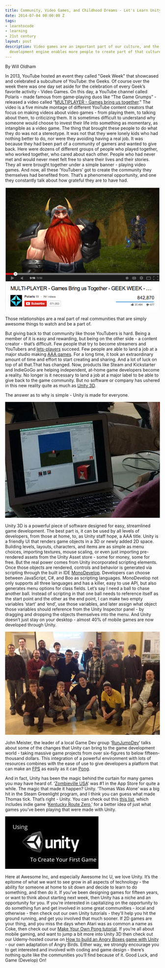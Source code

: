 ```yaml
---
title: Community, Video Games, and Childhood Dreams - Let's Learn Unity
date: 2014-07-04 00:00:00 Z
tags:
- learntocode
- learning
- 21st century
layout: post
description: Video games are an important part of our culture, and the Unity game
  development engine enables more people to create part of that culture.
---
```


By Will Oldham

In 2013, YouTube hosted an event they called "Geek Week" that showcased and celebrated a subculture of YouTube: the Geeks. Of course over the week there was one day set aside for the celebration of every Geek’s favorite activity - Video Games. On this day, a YouTube channel called Polaris - made famous from game-playing duos like “The Game Grumps” - released a video called “[MULTIPLAYER - Games bring us together](http://www.youtube.com/watch?v=SSA84_jW1f4).” The video is a five minute montage of different YouTube content creators that focus on making videos about video games - from playing them, to talking about them, to criticizing them. It is sometimes difficult to understand why someone would choose to invest their life into something as momentary, as intangible as a video game. The thing that brought these people to do what they do was not a stereotype. It was not that they were lonely kids who had nothing better to do, nor were they avoiding having a real job. It was because they had been part of a community of gamers and wanted to give back. Here were dozens of different groups of people who played together, who worked together, who cared about each other. People who had never met and would never meet felt free to share their lives and their stories. They all were brought together under a simple banner - playing video games. And now, all these ‘YouTubers’ got to create the community they themselves had benefited from. That’s a phenomenal opportunity, and one they constantly talk about how grateful they are to have had. 

![Multiplayer video on YouTube](/img/blog/learn_unity_0.png)

<!--more-->

Those relationships are a real part of real communities that are simply awesome things to watch and be a part of. 

But giving back to that community like those YouTubers is hard. Being a member of it is easy and rewarding, but being on the other side - a content creator - that’s difficult. Few people that try to become streamers and YouTubers and [lets-players](http://en.wikipedia.org/wiki/Let's_Play_(video_gaming)) succeed. Few people are able to land a job at a major studio making [AAA games](http://en.wikipedia.org/wiki/AAA_(game_industry)). For a long time, it took an extraordinary amount of time and effort to start creating and sharing. And a lot of luck on top of all that.That has changed. Now, products like Steam and Kickstarter and IndieGoGo are helping independent, at-home game developers become a reality. No longer is it necessary to land a job at a major label to be able to give back to the game community. But no software or company has ushered in this new reality quite as much as [Unity 3D](http://unity3d.com/). 

The answer as to why is simple - Unity is made for everyone.

![Unity game engine screen shot](/img/blog/learn_unity_1.jpg)

Unity 3D is a powerful piece of software designed for easy, streamlined game development. The best part is, it can be used by all levels of developers, from those at home, to, as Unity staff hope, a AAA title. Unity is a friendly UI that renders game objects in a 3D or newly added 2D space. Building levels, layouts, characters, and items are as simple as menu choices, importing textures, mouse scaling, or even just importing pre-rendered assets from the Unity Asset store - some for money, some for free. But the real power comes from Unity incorporated scripting elements. Once those objects are rendered, controls and behavior is generated via scripting through the built in IDE [MonoDevelop](http://en.wikipedia.org/wiki/MonoDevelop). Developers can choose between JavaScript, C#, and Boo as scripting languages. MonoDevelop not only supports all three languages and has a killer, easy to use API, but also generates menu options for class fields. Let’s say I need a ball to chase another ball. Instead of scripting in that one ball needs to reference itself as the start point and the other as the end point, I can make two empty variables ‘start’ and ‘end’, use those variables, and later assign what object those variables should reference from the Unity Inspector panel - by dragging and dropping the objects themselves into the menu. And Unity doesn’t just stay on your desktop - almost 40% of mobile games are now developed through Unity. 

![RunJumpDev group](/img/blog/learn_unity_2.jpg)

John Meister, the leader of a local Game Dev group ‘[RunJumpDev](http://runjumpdev.org/)’ talks about some of the changes that Unity can bring to the game development world - taking massive game projects from over six-figures to below fifteen-thousand dollars. This integration of a powerful environment with lots of resources combines with the ease of use to give developers a platform that can make an [FPS](http://en.wikipedia.org/wiki/First-person_shooter) as easily as it can [Pong](http://en.wikipedia.org/wiki/Pong).

And in fact, Unity has been the magic behind the curtain for many games you may have heard of. ‘[Zombieville USA](https://itunes.apple.com/us/app/zombieville-usa/id304871622?mt=8)’ was #1 in the App Store for quite a while. The magic that made it happen? Unity. ‘Thomas Was Alone’ was a big hit in the Steam Greenlight program, and I think you can guess what made Thomas tick. That’s right - Unity. You can check out this [this list](http://makegames.pixelprospector.com/post/44008014149/unity), which includes indie game ‘[Kentucky Route Zero](http://cardboardcomputer.com/),’ for a better idea of just what games you’ve been playing that were made with Unity. 

[![Logo for Unity course on Udemy](/img/blog/learn_unity_3.jpg)](https://www.udemy.com/make-a-unity-game-today/)

Here at Awesome Inc, and especially Awesome Inc U, we love Unity. It’s the epitome of what we want to see grow in all aspects of technology - the ability for someone at home to sit down and decide to learn to do something, and then do it. If you’ve been designing games for fifteen years, or want to think about starting next week, then Unity has a niche and an opportunity for you. If you’re interested in capitalizing on the opportunity to do something fun and get involved in some great communities - local and otherwise - then check out our own Unity tutorials - they’ll help you hit the ground running, and get you involved that much sooner. If 2D games are your thing, and you miss the days when Atari was as common a name as Coke, then check out our [Make Your Own Pong tutorial](http://www.awesomeincu.com/tutorials/unity-pong/). If you’re all about mobile gaming, and want to jump a bit more into Unity 3D then check out our Udemy-hosted course on [How to build an Angry Boxes game with Unity](https://www.udemy.com/make-a-unity-game-today/) - our own adaptation of Angry Birds. Either way, we strongly encourage you to get interested and involved with coding and game design - there’s nothing quite like the communities you’ll find because of it. Good Luck, and Game (Develop) On!